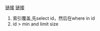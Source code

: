 [链接](https://www.cnblogs.com/weixiaotao/p/10646666.html) [链接](https://mp.weixin.qq.com/s/dtyj81UiL4_i37Gy4ReKEw)
1. 索引覆盖,先select id，然后在where in id
2. id > min and limit size